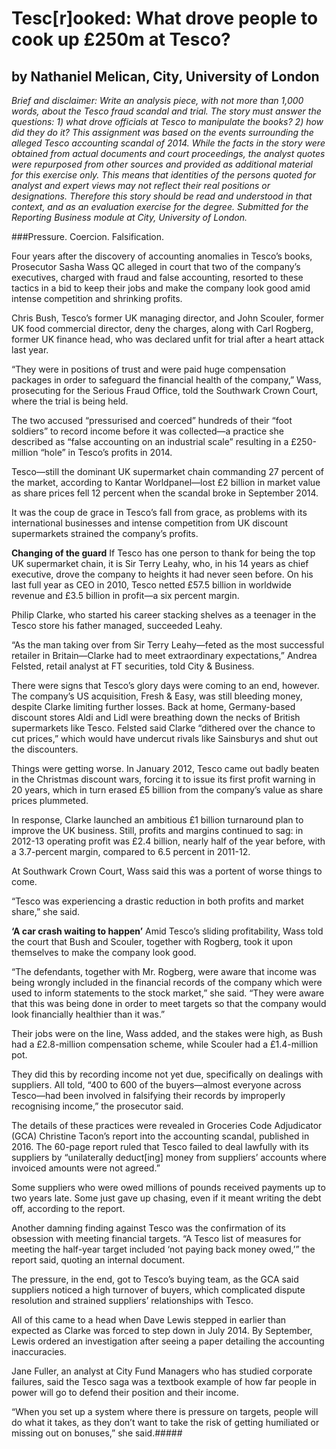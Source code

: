# Tesc[r]ooked: What drove people to cook up £250m at Tesco?

by Nathaniel Melican, City, University of London
------------------------------------------------

*Brief and disclaimer: Write an analysis piece, with not more than 1,000 words, about the Tesco fraud scandal and trial. The story must answer the questions: 1) what drove officials at Tesco to manipulate the books? 2) how did they do it? This assignment was based on the events surrounding the alleged Tesco accounting scandal of 2014. While the facts in the story were obtained from actual documents and court proceedings, the analyst quotes were repurposed from other sources and provided as additional material for this exercise only. This means that identities of the persons quoted for analyst and expert views may not reflect their real positions or designations. Therefore this story should be read and understood in that context, and as an evaluation exercise for the degree. Submitted for the Reporting Business module at City, University of London.*

###Pressure. Coercion. Falsification.

Four years after the discovery of accounting anomalies in Tesco’s books, Prosecutor Sasha Wass QC alleged in court that two of the company’s executives, charged with fraud and false accounting, resorted to these tactics in a bid to keep their jobs and make the company look good amid intense competition and shrinking profits.

Chris Bush, Tesco’s former UK managing director, and John Scouler, former UK food commercial director, deny the charges, along with Carl Rogberg, former UK finance head, who was declared unfit for trial after a heart attack last year.

“They were in positions of trust and were paid huge compensation packages in order to safeguard the financial health of the company,” Wass, prosecuting for the Serious Fraud Office, told the Southwark Crown Court, where the trial is being held.

The two accused “pressurised and coerced” hundreds of their “foot soldiers” to record income before it was collected—a practice she described as “false accounting on an industrial scale” resulting in a £250-million “hole” in Tesco’s profits in 2014.

Tesco—still the dominant UK supermarket chain commanding 27 percent of the market, according to Kantar Worldpanel—lost £2 billion in market value as share prices fell 12 percent when the scandal broke in September 2014.

It was the coup de grace in Tesco’s fall from grace, as problems with its international businesses and intense competition from UK discount supermarkets strained the company’s profits.

**Changing of the guard**
If Tesco has one person to thank for being the top UK supermarket chain, it is Sir Terry Leahy, who, in his 14 years as chief executive, drove the company to heights it had never seen before. On his last full year as CEO in 2010, Tesco netted £57.5 billion in worldwide revenue and £3.5 billion in profit—a six percent margin.

Philip Clarke, who started his career stacking shelves as a teenager in the Tesco store his father managed, succeeded Leahy.

“As the man taking over from Sir Terry Leahy—feted as the most successful retailer in Britain—Clarke had to meet extraordinary expectations,” Andrea Felsted, retail analyst at FT securities, told City & Business.

There were signs that Tesco’s glory days were coming to an end, however. The company’s US acquisition, Fresh & Easy, was still bleeding money, despite Clarke limiting further losses. Back at home, Germany-based discount stores Aldi and Lidl were breathing down the necks of British supermarkets like Tesco. Felsted said Clarke “dithered over the chance to cut prices,” which would have undercut rivals like Sainsburys and shut out the discounters.

Things were getting worse. In January 2012, Tesco came out badly beaten in the Christmas discount wars, forcing it to issue its first profit warning in 20 years, which in turn erased £5 billion from the company’s value as share prices plummeted.

In response, Clarke launched an ambitious £1 billion turnaround plan to improve the UK business. Still, profits and margins continued to sag: in 2012-13 operating profit was £2.4 billion, nearly half of the year before, with a 3.7-percent margin, compared to 6.5 percent in 2011-12.

At Southwark Crown Court, Wass said this was a portent of worse things to come.

“Tesco was experiencing a drastic reduction in both profits and market share,” she said.

**‘A car crash waiting to happen’**
Amid Tesco’s sliding profitability, Wass told the court that Bush and Scouler, together with Rogberg, took it upon themselves to make the company look good.

“The defendants, together with Mr. Rogberg, were aware that income was being wrongly included in the financial records of the company which were used to inform statements to the stock market,” she said. “They were aware that this was being done in order to meet targets so that the company would look financially healthier than it was.”

Their jobs were on the line, Wass added, and the stakes were high, as Bush had a £2.8-million compensation scheme, while Scouler had a £1.4-million pot.

They did this by recording income not yet due, specifically on dealings with suppliers. All told, “400 to 600 of the buyers—almost everyone across Tesco—had been involved in falsifying their records by improperly recognising income,” the prosecutor said.

The details of these practices were revealed in Groceries Code Adjudicator (GCA) Christine Tacon’s report into the accounting scandal, published in 2016. The 60-page report ruled that Tesco failed to deal lawfully with its suppliers by “unilaterally deduct[ing] money from suppliers’ accounts where invoiced amounts were not agreed.”

Some suppliers who were owed millions of pounds received payments up to two years late. Some just gave up chasing, even if it meant writing the debt off, according to the report.

Another damning finding against Tesco was the confirmation of its obsession with meeting financial targets. “A Tesco list of measures for meeting the half-year target included ‘not paying back money owed,’” the report said, quoting an internal document.

The pressure, in the end, got to Tesco’s buying team, as the GCA said suppliers noticed a high turnover of buyers, which complicated dispute resolution and strained suppliers’ relationships with Tesco.

All of this came to a head when Dave Lewis stepped in earlier than expected as Clarke was forced to step down in July 2014. By September, Lewis ordered an investigation after seeing a paper detailing the accounting inaccuracies.

Jane Fuller, an analyst at City Fund Managers who has studied corporate failures, said the Tesco saga was a textbook example of how far people in power will go to defend their position and their income.

“When you set up a system where there is pressure on targets, people will do what it takes, as they don’t want to take the risk of getting humiliated or missing out on bonuses,” she said.#####
